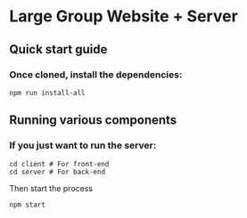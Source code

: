 # Large Group Website + Server

## Quick start guide

### Once cloned, install the dependencies:
```shell
npm run install-all
```

## Running various components

### If you just want to run the server:
```shell
cd client # For front-end
cd server # For back-end
```

Then start the process
```shell
npm start
```
